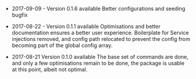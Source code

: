 - 2017-09-09 - Version 0.1.6 available
Better configurations and seeding bugfix

- 2017-08-22 - Version 0.1.1 available
Optimisations and better documentation ensures a better user experience.
Boilerplate for Service injections removed, and config path relocated to prevent
the config from becoming part of the global config array.

- 2017-08-21 Version 0.1.0 available
The base set of commands are done, and only a few optimisations remain to be done,
the package is usable at this point, albeit not optimal.
